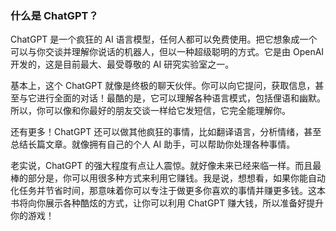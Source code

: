 ### 什么是 ChatGPT？

ChatGPT 是一个疯狂的 AI 语言模型，任何人都可以免费使用。把它想象成一个可以与你交谈并理解你说话的机器人，但以一种超级聪明的方式。它是由 OpenAI 开发的，这是目前最大、最受尊敬的 AI 研究实验室之一。

基本上，这个 ChatGPT 就像是终极的聊天伙伴。你可以向它提问，获取信息，甚至与它进行全面的对话！最酷的是，它可以理解各种语言模式，包括俚语和幽默。所以，你可以像和你最好的朋友交谈一样给它发短信，它完全能理解你。

还有更多！ChatGPT 还可以做其他疯狂的事情，比如翻译语言，分析情绪，甚至总结长篇文章。就像拥有自己的个人 AI 助手，可以帮助你处理各种事情。

老实说，ChatGPT 的强大程度有点让人震惊。就好像未来已经来临一样。而且最棒的部分是，你可以用很多种方式来利用它赚钱。我是说，想想看，如果你能自动化任务并节省时间，那意味着你可以专注于做更多你喜欢的事情并赚更多钱。这本书将向你展示各种酷炫的方式，让你可以利用 ChatGPT 赚大钱，所以准备好提升你的游戏！
